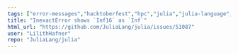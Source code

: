 ```yaml
---
tags: ["error-messages","hacktoberfest","hpc","julia","julia-language","machine-learning","numerical","programming-language","science","scientific"]
title: "InexactError shows `Inf16` as `Inf`"
html_url: "https://github.com/JuliaLang/julia/issues/51087"
user: "LilithHafner"
repo: "JuliaLang/julia"
---
```


